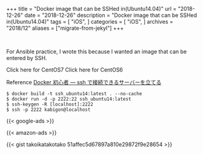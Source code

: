+++
title = "Docker image that can be SSHed in(Ubuntu14.04)"
url = "2018-12-26"
date = "2018-12-26"
description = "Docker image that can be SSHed in(Ubuntu14.04)"
tags = [
  "iOS",
]
categories = [
    "iOS",
]
archives = "2018/12"
aliases = ["migrate-from-jekyl"]
+++

<br>

For Ansible practice, I wrote this because I wanted an image that can be entered by SSH.

Click here for CentOS7
Click here for CentOS6

Reference
[Docker 初心者 — ssh で接続できるサーバーを立てる](https://qiita.com/YumaInaura/items/adb20c8083fce2da86e1)

```
$ docker build -t ssh_ubuntu14:latest . --no-cache
$ docker run -d -p 2222:22 ssh_ubuntu14:latest
$ ssh-keygen -R [localhost]:2222
$ ssh -p 2222 kabigon@localhost
```

<!-- Google Ads -->
{{< google-ads >}}

<!-- Amazon Ads -->
{{< amazon-ads >}}

{{< gist takoikatakotako 51affec5d67897a810e29872f9e28654 >}}
